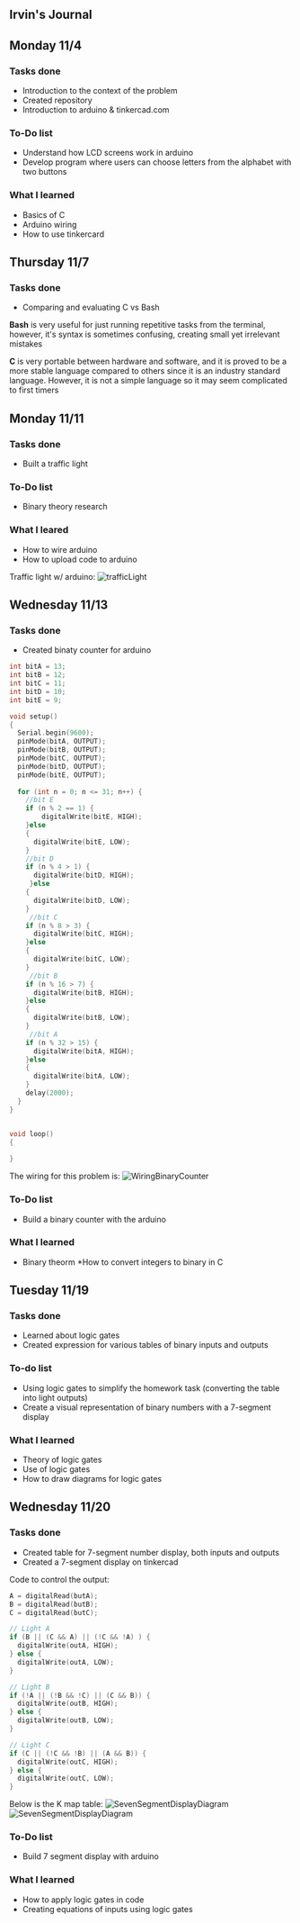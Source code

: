## Irvin's Journal

Monday 11/4
------------------

### Tasks done
* Introduction to the context of the problem
* Created repository
* Introduction to arduino & tinkercad.com

### To-Do list
* Understand how LCD screens work in arduino
* Develop program where users can choose letters from the alphabet with two buttons

### What I learned
* Basics of C
* Arduino wiring
* How to use tinkercard


Thursday 11/7
------------------

### Tasks done
* Comparing and evaluating C vs Bash

**Bash** is very useful for just running repetitive tasks from the terminal, however, it's syntax is sometimes confusing, creating small yet irrelevant mistakes


**C** is very portable between hardware and software, and it is proved to be a more stable language compared to others since it is an industry standard language. However, it is not a simple language so it may seem complicated to first timers


Monday 11/11
------------------

### Tasks done
* Built a traffic light

### To-Do list
* Binary theory research

### What I leared
* How to wire arduino
* How to upload code to arduino

Traffic light w/ arduino:
![trafficLight](trafficLightArduino.jpeg)


Wednesday 11/13
------------------

### Tasks done
* Created binaty counter for arduino

```.c
int bitA = 13;
int bitB = 12;
int bitC = 11;
int bitD = 10;
int bitE = 9;

void setup()
{
  Serial.begin(9600);
  pinMode(bitA, OUTPUT);
  pinMode(bitB, OUTPUT);
  pinMode(bitC, OUTPUT);
  pinMode(bitD, OUTPUT);
  pinMode(bitE, OUTPUT);
  
  for (int n = 0; n <= 31; n++) {
  	//bit E
    if (n % 2 == 1) {
    	digitalWrite(bitE, HIGH);
  	}else
    {
      digitalWrite(bitE, LOW);
    }
    //bit D 
    if (n % 4 > 1) {
      digitalWrite(bitD, HIGH);
     }else
    {
      digitalWrite(bitD, LOW);
    }
     //bit C
    if (n % 8 > 3) {
      digitalWrite(bitC, HIGH);
    }else
    {
      digitalWrite(bitC, LOW);
    }
     //bit B
    if (n % 16 > 7) {
      digitalWrite(bitB, HIGH);
    }else
    {
      digitalWrite(bitB, LOW);
    }
     //bit A
    if (n % 32 > 15) {
      digitalWrite(bitA, HIGH);
    }else
    {
      digitalWrite(bitA, LOW);
    }
    delay(2000);
  }
}


void loop()
{
  
}
```
The wiring for this problem is:
![WiringBinaryCounter](wiringBinaryCounter.png)

### To-Do list
* Build a binary counter with the arduino

### What I learned
* Binary theorm
*How to convert integers to binary in C


Tuesday 11/19
------------------

### Tasks done
* Learned about logic gates
* Created expression for various tables of binary inputs and outputs

### To-do list
* Using logic gates to simplify the homework task (converting the table into light outputs)
* Create a visual representation of binary numbers with a 7-segment display

### What I learned
* Theory of logic gates
* Use of logic gates
* How to draw diagrams for logic gates


Wednesday 11/20
------------------

### Tasks done
* Created table for 7-segment number display, both inputs and outputs
* Created a 7-segment display on tinkercad

Code to control the output:
```.c
A = digitalRead(butA);
B = digitalRead(butB);
C = digitalRead(butC);

// Light A
if (B || (C && A) || (!C && !A) ) {
  digitalWrite(outA, HIGH);
} else {
  digitalWrite(outA, LOW);
}

// Light B
if (!A || (!B && !C) || (C && B)) {
  digitalWrite(outB, HIGH);
} else {
  digitalWrite(outB, LOW);
}

// Light C
if (C || (!C && !B) || (A && B)) {
  digitalWrite(outC, HIGH);
} else {
  digitalWrite(outC, LOW);
}
```

Below is the K map table:
![SevenSegmentDisplayDiagram](sevenSegmentDisplay.jpg)
![SevenSegmentDisplayDiagram](sevenSegmentDisplayTable.jpg)

### To-Do list
* Build 7 segment display with arduino

### What I learned
* How to apply logic gates in code
* Creating equations of inputs using logic gates




